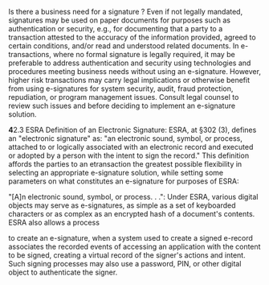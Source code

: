 Is there a business need for a signature ? Even if not legally mandated, signatures may be used on paper documents for purposes such as authentication or security, e.g., for documenting that a party to a transaction attested to the accuracy of the information provided, agreed to certain conditions, and/or read and understood related documents. In e-transactions, where no formal signature is legally required, it may be preferable to address authentication and security using technologies and procedures meeting business needs without using an e-signature. However, higher risk transactions may carry legal implications or otherwise benefit from using e-signatures for system security, audit, fraud protection, repudiation, or program management issues. Consult legal counsel to review such issues and before deciding to implement an e-signature solution.

**4**2.3 ESRA Definition of an Electronic Signature: ESRA, at §302 (3), defines an "electronic signature" as: "an electronic sound, symbol, or process, attached to or logically associated with an electronic record and executed or adopted by a person with the intent to sign the record." This definition affords the parties to an etransaction the greatest possible flexibility in selecting an appropriate e-signature solution, while setting some parameters on what constitutes an e-signature for purposes of ESRA:

"[A]n electronic sound, symbol, or process. . .": Under ESRA, various digital objects may serve as e-signatures, as simple as a set of keyboarded characters or as complex as an encrypted hash of a document's contents. ESRA also allows a process

to create an e-signature, when a system used to create a signed e-record associates the recorded events of accessing an application with the content to be signed, creating a virtual record of the signer's actions and intent. Such signing processes may also use a password, PIN, or other digital object to authenticate the signer.
